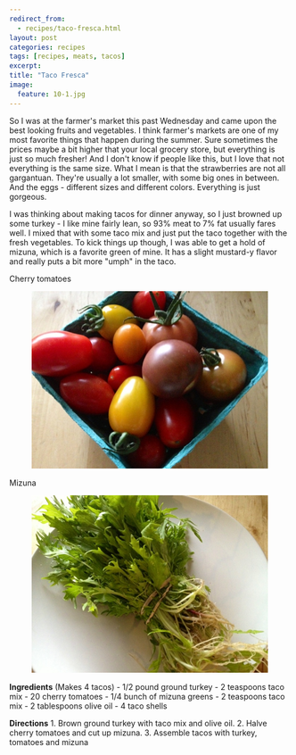 ```yaml
---
redirect_from: 
  - recipes/taco-fresca.html
layout: post
categories: recipes
tags: [recipes, meats, tacos]
excerpt: 
title: "Taco Fresca"
image:
  feature: 10-1.jpg
---
```


So I was at the farmer's market this past Wednesday and came upon the best looking fruits and vegetables.  I think farmer's markets are one of my most favorite things that happen during the summer.  Sure sometimes the prices maybe a bit higher that your local grocery store, but everything is just so much fresher!  And I don't know if people like this, but I love that not everything is the same size.  What I mean is that the strawberries are not all gargantuan.  They're usually a lot smaller, with some big ones in between.  And the eggs - different sizes and different colors.  Everything is just gorgeous.

I was thinking about making tacos for dinner anyway, so I just browned up some turkey - I like mine fairly lean, so 93% meat to 7% fat usually fares well.  I mixed that with some taco mix and just put the taco together with the fresh vegetables.  To kick things up though, I was able to get a hold of mizuna, which is a favorite green of mine.  It has a slight mustard-y flavor and really puts a bit more "umph" in the taco.

Cherry tomatoes

<figure> <img src='/images/10-2.jpg'> </figure>

Mizuna

<figure> <img src='/images/10-3.jpg'> </figure>
<section class='recipe'>
<p><strong>Ingredients</strong>
(Makes 4 tacos)
- 1/2 pound ground turkey
- 2 teaspoons taco mix
- 20 cherry tomatoes
- 1/4 bunch of mizuna greens
- 2 teaspoons taco mix
- 2 tablespoons olive oil
- 4 taco shells</p>

<p><strong>Directions</strong>
1. Brown ground turkey with taco mix and olive oil.
2. Halve cherry tomatoes and cut up mizuna.
3. Assemble tacos with turkey, tomatoes and mizuna</p></section>